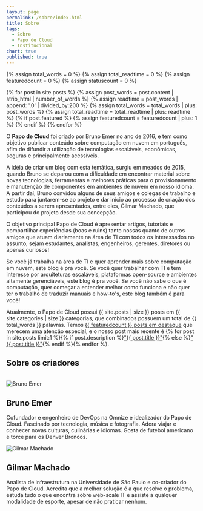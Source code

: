 ```yaml
---
layout: page
permalink: /sobre/index.html
title: Sobre
tags:
  - Sobre
  - Papo de Cloud
  - Institucional
chart: true
published: true
---
```


<!-- <figure>
  <img src="{{ site.url }}/images/logo.png" alt="Papo de Cloud">
</figure> -->

{% assign total_words = 0 %}
{% assign total_readtime = 0 %}
{% assign featuredcount = 0 %}
{% assign statuscount = 0 %}

{% for post in site.posts %}
    {% assign post_words = post.content | strip_html | number_of_words %}
    {% assign readtime = post_words | append: '.0' | divided_by:200 %}
    {% assign total_words = total_words | plus: post_words %}
    {% assign total_readtime = total_readtime | plus: readtime %}
    {% if post.featured %}
    {% assign featuredcount = featuredcount | plus: 1 %}
    {% endif %}
{% endfor %}


O **Papo de Cloud** foi criado por Bruno Emer no ano de 2016, e tem como objetivo publicar conteúdo sobre computação em nuvem em português, afim de difundir a utilização de tecnologias escaláveis, econômicas, seguras e principalmente acessíveis.

A idéia de criar um blog com esta temática, surgiu em meados de 2015, quando Bruno se deparou com a dificuldade em encontrar material sobre novas tecnologias, ferramentas e melhores práticas para o provisionamento e manutenção de componentes em ambientes de nuvem em nosso idioma. A partir daí, Bruno convidou alguns de seus amigos e colegas de trabalho e estudo para juntarem-se ao projeto e dar início ao processo de criação dos conteúdos a serem apresentados, entre eles, Gilmar Machado, que participou do projeto desde sua concepção.

O objetivo principal Papo de Cloud é apresentar artigos, tutoriais e compartilhar experiências (boas e ruins) tanto nossas quanto de outros amigos que atuam diariamente na área de TI com todos os interessados no assunto, sejam estudantes, analistas, engenheiros, gerentes, diretores ou apenas curiosos!

Se você já trabalha na área de TI e quer aprender mais sobre computação em nuvem, este blog é pra você. Se você quer trabalhar com TI e tem interesse por arquiteturas escaláveis, plataformas open-source e ambientes altamente gerenciáveis, este blog é pra você. Se você não sabe o que é computação, quer começar a entender melhor como funciona e não quer ter o trabalho de traduzir manuais e how-to's, este blog também é para você!

Atualmente, o Papo de Cloud possui {{ site.posts | size }} posts em {{ site.categories | size }} categorias, que combinados possuem um total de {{ total_words }} palavras. Temos <a href="{{ site.url }}/destaques">{{ featuredcount }} posts em destaque</a> que merecem uma atenção especial, e o nosso post mais recente é {% for post in site.posts limit:1 %}{% if post.description %}<a href="{{ site.url }}{{ post.url }}" title="{{ post.description }}">"{{ post.title }}"</a>{% else %}<a href="{{ site.url }}{{ post.url }}" title="{{ post.description }}" title="Leia mais sobre {{ post.title }}">"{{ post.title }}"</a>{% endif %}{% endfor %}.

## Sobre os criadores

<br>
<div class="author-info">
    <div class="row">
        <section class="notepad-post-author small-12 columns">
                <img src="{{site.url}}/images/writers/brunoemer.png" class="notepad-post-author-avatar" alt="Bruno Emer">
                <h2>Bruno Emer</h2>
                <p>Cofundador e engenheiro de DevOps na Omnize e idealizador do Papo de Cloud. Fascinado por tecnologia, música e fotografia. Adora viajar e conhecer novas culturas, culinárias e idiomas. Gosta de futebol americano e torce para os Denver Broncos.</p>
        </section>
    </div>
</div>


<div class="author-info">
    <div class="row">
        <section class="notepad-post-author small-12 columns">
                <img src="{{site.url}}/images/writers/gilmarmachado.png" class="notepad-post-author-avatar" alt="Gilmar Machado">
                <h2>Gilmar Machado</h2>
                <p>Analista de infraestrutura na Universidade de São Paulo e co-criador do Papo de Cloud. Acredita que a melhor solução é a que resolve o problema, estuda tudo o que encontra sobre web-scale IT e assiste a qualquer modalidade de esporte, apesar de não praticar nenhum.</p>
        </section>
    </div>
</div>
